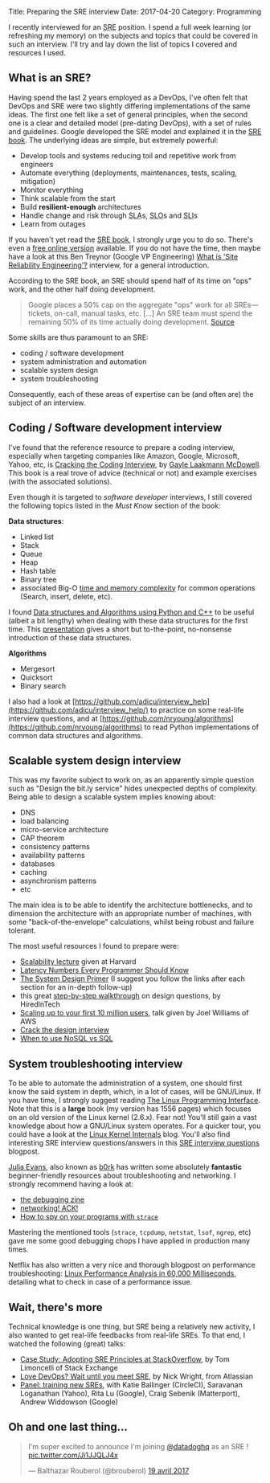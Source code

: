 Title: Preparing the SRE interview
Date: 2017-04-20
Category: Programming

I recently interviewed for an <abbr title="Site Reliability Engineer">SRE</abbr> position. I spend a full week learning (or refreshing my memory) on the subjects and topics that could be covered in such an interview. I'll try and lay down the list of topics I covered and resources I used.

## What is an SRE?

Having spend the last 2 years employed as a DevOps, I've often felt that DevOps and SRE were two slightly differing implementations of the same ideas. The first one felt like a set of general principles, when the second one is a clear and detailed model (pre-dating DevOps), with a set of rules and guidelines. Google developed the SRE model and explained it in the [SRE book][srebook]. The underlying ideas are simple, but extremely powerful:

* Develop tools and systems reducing toil and repetitive work from engineers
* Automate everything (deployments, maintenances, tests, scaling, mitigation)
* Monitor everything
* Think scalable from the start
* Build **resilient-enough** architectures
* Handle change and risk through <abbr title="Service Level Agreement">SLA</abbr>s, <abbr title="Service Level Objective">SLO</abbr>s and <abbr title="Service Level Indicator">SLI</abbr>s
* Learn from outages

If you haven't yet read the [SRE book][srebook], I strongly urge you to do so. There's even a [free online version](https://landing.google.com/sre/book/index.html) available. If you do not have the time, then maybe have a look at this Ben Treynor (Google VP Engineering) [What is 'Site Reliability Engineering'?](https://landing.google.com/sre/interview/ben-treynor.html) interview, for a general introduction.

According to the SRE book, an SRE should spend half of its time on "ops" work, and the other half doing development.

>  Google places a 50% cap on the aggregate "ops" work for all SREs—tickets, on-call, manual tasks, etc. [...] An SRE team must spend the remaining 50% of its time actually doing development.
[Source](https://landing.google.com/sre/book/chapters/introduction.html)

Some skills are thus paramount to an SRE:

* coding / software development
* system administration and automation
* scalable system design
* system troubleshooting

Consequently, each of these areas of expertise can be (and often are) the subject of an interview.

## Coding / Software development interview

I've found that the reference resource to prepare a coding interview, especially when targeting companies like Amazon, Google, Microsoft, Yahoo, etc, is [Cracking the Coding Interview][ctci], by [Gayle Laakmann McDowell][ctci_by]. This book is a real trove of advice (technical or not) and example exercises (with the associated solutions).

Even though it is targeted to *software developer* interviews, I still covered the following topics listed in the *Must Know* section of the book:

**Data structures**:

* Linked list
* Stack
* Queue
* Heap
* Hash table
* Binary tree
* associated Big-O [time and memory complexity](http://bigocheatsheet.com/) for common operations (Search, insert, delete, etc).

I found [Data structures and Algorithms using Python and C++][dataalgo] to be useful (albeit a bit lengthy) when dealing with these data structures for the first time. This [presentation](http://www.columbia.edu/~jxz2101/#) gives a short but to-the-point, no-nonsense introduction of these data structures.

**Algorithms**

* Mergesort
* Quicksort
* Binary search

I also had a look at [https://github.com/adicu/interview_help](https://github.com/adicu/interview_help/) to practice on some real-life interview questions, and at [https://github.com/nryoung/algorithms](https://github.com/nryoung/algorithms) to read Python implementations of common data structures and algorithms.

## Scalable system design interview

This was my favorite subject to work on, as an apparently simple question such as "Design the bit.ly service" hides unexpected depths of complexity. Being able to design a scalable system implies knowing about:

* DNS
* load balancing
* micro-service architecture
* CAP theorem
* consistency patterns
* availability patterns
* databases
* caching
* asynchronism patterns
* etc

The main idea is to be able to identify the architecture bottlenecks, and to dimension the architecture with an appropriate number of machines, with some "back-of-the-envelope" calculations, whilst being robust and failure tolerant.

The most useful resources I found to prepare were:

* [Scalability lecture](https://www.youtube.com/watch?v=-W9F__D3oY4) given at Harvard
* [Latency Numbers Every Programmer Should Know](http://norvig.com/21-days.html#answers)
* [The System Design Primer](https://github.com/donnemartin/system-design-primer) (I suggest you follow the links after each section for an in-depth follow-up)
* this great [step-by-step walkthrough](https://www.hiredintech.com/classrooms/system-design/lesson/52) on design questions, by HiredInTech
* [Scaling up to your first 10 million users](https://www.youtube.com/watch?v=vg5onp8TU6Q), talk given by Joel Williams of AWS
* [Crack the design interview](http://www.puncsky.com/blog/2016/02/14/crack-the-system-design-interview/)
* [When to use NoSQL vs SQL](https://docs.microsoft.com/en-us/azure/documentdb/documentdb-nosql-vs-sql)


## System troubleshooting interview

To be able to automate the administration of a system, one should first know the said system in depth, which, in a lot of cases, will be GNU/Linux. If you have time, I strongly suggest reading [The Linux Programming Interface][tlpi]. Note that this is a **large** book (my version has 1556 pages) which focuses on an old version of the Linux kernel (2.6.x). Fear not! You'll still gain a vast knowledge about how a GNU/Linux system operates. For a quicker tour, you could have a look at the [Linux Kernel Internals][linuxtour] blog. You'll also find interesting SRE interview questions/answers in this [SRE interview questions](https://syedali.net/engineer-interview-questions/) blogpost.

[Julia Evans](https://jvns.ca/), also known as [b0rk](https://twitter.com/b0rk) has written some absolutely **fantastic** beginner-friendly resources about troubleshooting and networking.
I strongly recommend having a look at:

* [the debugging zine](http://jvns.ca/debugging-zine.pdf)
* [networking! ACK!](https://jvns.ca/networking-zine.pdf)
* [How to spy on your programs with `strace`](http://jvns.ca/strace-zine-v2.pdf)

Mastering the mentioned tools (`strace`, `tcpdump`, `netstat`, `lsof`, `ngrep`, etc) gave me some good debugging chops I have applied in production many times.

Netflix has also written a very nice and thorough blogpost on performance troubleshooting: [Linux Performance Analysis in 60,000 Milliseconds](http://techblog.netflix.com/2015/11/linux-performance-analysis-in-60s.html), detailing what to check in case of a performance issue.

## Wait, there's more

Technical knowledge is one thing, but SRE being a relatively new activity, I also wanted to get real-life feedbacks from real-life SREs. To that end, I watched the following (great) talks:

* [Case Study: Adopting SRE Principles at StackOverflow](https://www.usenix.org/conference/srecon15/program/presentation/limoncelli), by Tom Limoncelli of Stack Exchange
* [Love DevOps? Wait until you meet SRE](https://www.youtube.com/watch?v=fsTpRx8Pt-k), by Nick Wright, from Atlassian
* [Panel: training new SREs](https://www.usenix.org/conference/srecon17americas/program/presentation/training-new-sres), with Katie Ballinger (CircleCI), Saravanan Loganathan (Yahoo), Rita Lu (Google), Craig Sebenik (Matterport), Andrew Widdowson (Google)

## Oh and one last thing...

<blockquote class="twitter-tweet" data-lang="fr"><p lang="en" dir="ltr">I&#39;m super excited to announce I&#39;m joining <a href="https://twitter.com/datadoghq">@datadoghq</a> as an SRE ! <a href="https://t.co/Ji1JJQLJ4x">pic.twitter.com/Ji1JJQLJ4x</a></p>&mdash; Balthazar Rouberol (@brouberol) <a href="https://twitter.com/brouberol/status/854620051307196417">19 avril 2017</a></blockquote>
<script async src="https://platform.twitter.com/widgets.js" charset="utf-8"></script>

[srebook]: https://landing.google.com/sre/book.html
[ctci]: https://www.amazon.com/Cracking-Coding-Interview-Programming-Questions/dp/0984782850/ref=sr_1_1?ie=UTF8&qid=1492689425&sr=8-1&keywords=cracking+the+coding+interview
[ctci_by]: https://www.amazon.com/Gayle-Laakmann-McDowell/e/B004BI1ZUQ/ref=dp_byline_cont_book_1
[dataalgo]: https://www.amazon.com/Data-Structures-Algorithms-Using-Python/dp/1590282337
[tlpi]: https://www.amazon.com/Linux-Programming-Interface-System-Handbook/dp/1593272200/ref=sr_1_1?ie=UTF8&qid=1492692882&sr=8-1&keywords=linux+programming+interface
[linuxtour]: http://learnlinuxconcepts.blogspot.fr/2014/10/this-blog-is-to-help-those-students-and.html